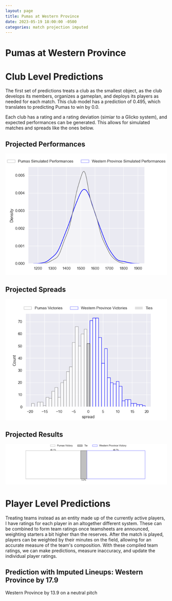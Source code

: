 ```yaml
---  
layout: page  
title: Pumas at Western Province  
date: 2023-05-19 18:00:00 -0500  
categories: match projection imputed  
---
```

# Pumas at Western Province

# Club Level Predictions


The first set of predictions treats a club as the smallest object, as the club develops its members, organizes a gameplan, and deploys its players as needed for each match. This club model has a prediction of 0.495, which translates to predicting Pumas to win by 0.0.

Each club has a rating and a rating deviation (simiar to a Glicko system), and expected performances can be generated. This allows for simulated matches and spreads like the ones below.
## Projected Performances


![Projected Performances](plots/performances_2023-05-19-WesternProvince-Pumas.png)
## Projected Spreads


![Projected Spreads](plots/spreads_2023-05-19-WesternProvince-Pumas.png)
## Projected Results


![Projected Results](plots/resultbar_2023-05-19-WesternProvince-Pumas.png)
# Player Level Predictions


Treating teams instead as an entity made up of the currently active players, I have ratings for each player in an altogether different system. These can be combined to form team ratings once teamsheets are announced, weighting starters a bit higher than the reserves. After the match is played, players can be weighted by their minutes on the field, allowing for an accurate measure of the team's composition. With these compiled team ratings, we can make predictions, measure inaccuracy, and update the individual player ratings.
## Prediction with Imputed Lineups: Western Province by 17.9


Western Province by 13.9 on a neutral pitch

